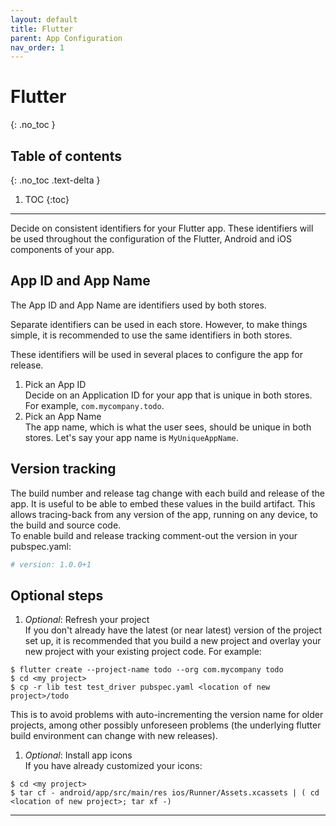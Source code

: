 ```yaml
---
layout: default
title: Flutter
parent: App Configuration
nav_order: 1
---
```


# Flutter
{: .no_toc }

## Table of contents
{: .no_toc .text-delta }

1. TOC
{:toc}

---

Decide on consistent identifiers for your Flutter app. These identifiers will be used throughout the configuration of the Flutter, Android and iOS components of your app.

## App ID and App Name
The App ID and App Name are identifiers used by both stores. 

Separate identifiers can be used in each store. However, to make things simple, it is recommended to use the same identifiers in both stores.
 
These identifiers will be used in several places to configure the app for release.
 
1. Pick an App ID  
Decide on an Application ID for your app that is unique in both stores. For example, `com.mycompany.todo`.
1. Pick an App Name  
The app name, which is what the user sees, should be unique in both stores. Let's say your app name is `MyUniqueAppName`.

## Version tracking  
The build number and release tag change with each build and release of the app. It is useful to be able to embed these values in the build artifact. This allows tracing-back from any version of the app, running on any device, to the build and source code.  
To enable build and release tracking comment-out the version in your pubspec.yaml:
```yaml
# version: 1.0.0+1
```

## Optional steps
1. _Optional_: Refresh your project  
If you don't already have the latest (or near latest) version of the project set up, it is 
recommended that you build a new project and overlay your new project with your existing
project code. For example:
```
$ flutter create --project-name todo --org com.mycompany todo
$ cd <my project>
$ cp -r lib test test_driver pubspec.yaml <location of new project>/todo
```
This is to avoid problems with auto-incrementing the version name for older projects, among
other possibly unforeseen problems (the underlying flutter build environment can change with new
releases).

1. _Optional_: Install app icons  
If you have already customized your icons:
```
$ cd <my project>
$ tar cf - android/app/src/main/res ios/Runner/Assets.xcassets | ( cd <location of new project>; tar xf -)
```

---